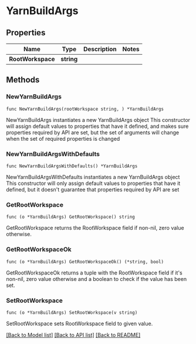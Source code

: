 # YarnBuildArgs

## Properties

Name | Type | Description | Notes
------------ | ------------- | ------------- | -------------
**RootWorkspace** | **string** |  | 

## Methods

### NewYarnBuildArgs

`func NewYarnBuildArgs(rootWorkspace string, ) *YarnBuildArgs`

NewYarnBuildArgs instantiates a new YarnBuildArgs object
This constructor will assign default values to properties that have it defined,
and makes sure properties required by API are set, but the set of arguments
will change when the set of required properties is changed

### NewYarnBuildArgsWithDefaults

`func NewYarnBuildArgsWithDefaults() *YarnBuildArgs`

NewYarnBuildArgsWithDefaults instantiates a new YarnBuildArgs object
This constructor will only assign default values to properties that have it defined,
but it doesn't guarantee that properties required by API are set

### GetRootWorkspace

`func (o *YarnBuildArgs) GetRootWorkspace() string`

GetRootWorkspace returns the RootWorkspace field if non-nil, zero value otherwise.

### GetRootWorkspaceOk

`func (o *YarnBuildArgs) GetRootWorkspaceOk() (*string, bool)`

GetRootWorkspaceOk returns a tuple with the RootWorkspace field if it's non-nil, zero value otherwise
and a boolean to check if the value has been set.

### SetRootWorkspace

`func (o *YarnBuildArgs) SetRootWorkspace(v string)`

SetRootWorkspace sets RootWorkspace field to given value.



[[Back to Model list]](../README.md#documentation-for-models) [[Back to API list]](../README.md#documentation-for-api-endpoints) [[Back to README]](../README.md)


